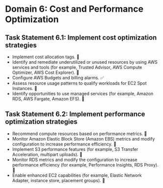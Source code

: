 # Domain 6: Cost and Performance Optimization

## Task Statement 6.1: Implement cost optimization strategies

- Implement cost allocation tags. :red_circle:
- Identify and remediate underutilized or unused resources by using AWS services and tools (for example, Trusted Advisor, AWS Compute Optimizer, AWS Cost Explorer). :red_circle:
- Configure AWS Budgets and billing alarms. :white_check_mark:
- Assess resource usage patterns to qualify workloads for EC2 Spot Instances. :red_circle:
- Identify opportunities to use managed services (for example, Amazon RDS, AWS Fargate, Amazon EFS). :large_orange_diamond:

## Task Statement 6.2: Implement performance optimization strategies

- Recommend compute resources based on performance metrics. :red_circle:
- Monitor Amazon Elastic Block Store (Amazon EBS) metrics and modify configuration to increase performance efficiency. :red_circle:
- Implement S3 performance features (for example, S3 Transfer Acceleration, multipart uploads). :red_circle:
- Monitor RDS metrics and modify the configuration to increase performance efficiency (for example, Performance Insights, RDS Proxy). :red_circle:
- Enable enhanced EC2 capabilities (for example, Elastic Network Adapter, instance store, placement groups). :red_circle:
